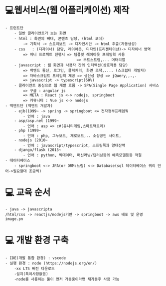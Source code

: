 # 💻웹서비스(웹 어플리케이션) 제작
    - 프런트단
        - 일반 클라이언트가 보는 화면
        - html : 화면의 뼈대, 콘텐츠 담당, (html 코더)
            -> 기획서 -> 스토리보드 -> 디자인시안 -> html 추출(자동생성)
        - css   : (디자이너) 담당, 레이아웃, 디자인(프리젠테이션)-> 디자이너 영역
            => 미니 프로젝트 진행시 => 템플릿 레이아웃 프레임웍 사용
                                    => 부트스트랩,... 머터리얼
        - javascript : 웹 화면과 사용자 간의 인터렉션(상호작용 담당)
            => 백엔드 통신, 로그인, 클릭처리, 화면 조작,.... (스크립터 개발자)
            => 자바스크립트 프레임웍 제공 => 생산성 향상 => jQuery,,.,.
            => javascript -> typescript(60%)
        - 클라이언트 중심으로 웹 개발 흐름 -> SPA(Single Page Application) 서비스
            => 구글 : angular js
            => META : React js <-> nodejs, springboot 
            => 커뮤니티 : Vue js <-> nodejs
    - 백엔드단 (백엔드 개발자)
        - ejb(1999~ -> spring -> springboot <= 전자정부프레임웍
            - 언어 : java
        - asp/asp.net (1999~
            - 언어 : asp => c#(유니티게임,스마트팩토리)
        - php (1999~
            - 언어 : php, 그누보드, 제로보드,.. 소상공인 사이트, 
        - nodejs (2010~
            - 언어 : javascript/typescript, 스프링쪽과 양대산맥
        - django/flask (2015~
            - 언어 : python, 빅데이터, 머신러닝/딥러닝등의 예측모델등등 적절 
    - 데이터베이스
        - springboot <-> JPA(or ORM:느림) <-> Database(sql 데이터베이스 쿼리 언어->필요할대 조금씩)
# 💻 교육 순서
    - java -> javascripta
    /html/css -> reactjs/nodejs기반 -> springboot -> aws 배포 및 운영           image.pn

# 💻 개발 환경 구축
    - IDE(개발 통합 환경) : vscode
    - 실행 환경 : node (https://nodejs.org/en/)
        -xx LTS 버전 다운로드
        -설치(특이사항없음)
        -node를 사룡하는 툴이 먼저 가동중이라면 재가동후 사용 가능
        
